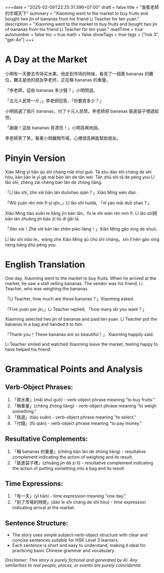+++date = "2025-02-09T22:25:31.396+07:00"
draft = false
title = "香蕉老師的市場天下"
summary = "Xiaoming went to the market to buy fruits and bought two jin of bananas from his friend Li Teacher for ten yuan."
description = "Xiaoming went to the market to buy fruits and bought two jin of bananas from his friend Li Teacher for ten yuan."
readTime = true
autonumber = false
toc = true
math = false
showTags = true
tags = ["hsk 3", "gpt-4o"]
+++



# A Day at the Market  

小明有一天要去市场买水果。他走到市场的時候，看見了一個賣 bananas 的攤位。攤主是他的朋友李老师，正在稱 bananas 的重量。

「李老師，這些 bananas 多少錢？」小明問道。

「五元人民幣一斤，」李老師回答，「你要買多少？」

小明挑選了兩斤 bananas，付了十元人民幣。李老師把 bananas 裝進袋子裡遞給他。

「謝謝！這些 bananas 真漂亮！」小明高興地說。

李老師笑了笑，看著小明離開市場，心裡很高興能幫助朋友。

# Pinyin Version  

Xiǎo Míng yī tiān qù shì cháng mǎi shuǐ guǒ. Tā zǒu dào shì cháng de shí hòu, kàn jiàn le yī gè mái bān lán de tān wéi. Tān zhǔ shì tā de péng you Lǐ lǎo shī, zhèng zài chēng bān lán de zhòng liàng.

「Lǐ lǎo shī, zhè xiē bān lán duōshao qián？」Xiǎo Míng wèn dào.

「Wǔ yuán rén mín fì yī qīn，」Lǐ lǎo shī huídá, 「nǐ yào mǎi duō shao？」

Xiǎo Míng tiáo xuǎn le liǎng jīn bān lán，fù le shí wàn rén mín fì. Lǐ lǎo shī把bān lán zhuāng jìn bāo zǐ liū dì gěi tā.

「Xèn xie！Zhè xiē bān lán zhēn piào liàng！」Xiǎo Míng gāo xìng de shuō.

Lǐ lǎo shī xiào le，wàng zhe Xiǎo Míng qū chū shì cháng，xīn lǐ hěn gāo xìng neng bāng zhù péng you.

# English Translation  

One day, Xiaoming went to the market to buy fruits. When he arrived at the market, he saw a stall selling bananas. The vendor was his friend, Li Teacher, who was weighing the bananas.

「Li Teacher, how much are these bananas？」Xiaoming asked.

「Five yuan per jin,」Li Teacher replied, 「how many do you want？」

Xiaoming selected two jin of bananas and paid ten yuan. Li Teacher put the bananas in a bag and handed it to him.

「Thank you！These bananas are so beautiful！」 Xiaoming happily said.

Li Teacher smiled and watched Xiaoming leave the market, feeling happy to have helped his friend.

# Grammatical Points and Analysis  

## Verb-Object Phrases:  
1. 「買水果」(mǎi shuǐ guǒ) - verb-object phrase meaning "to buy fruits."  
2. 「稱重量」(chēng zhòng liàng) - verb-object phrase meaning "to weigh something."  
3. 「挑選」(tiáo xuǎn) - verb-object phrase meaning "to select."  
4. 「付錢」(fù qián) - verb-object phrase meaning "to pay money."  

## Resultative Complements:  
1. 「稱 bananas 的重量」(chēng bān lán de zhòng liàng) - resultative complement indicating the action of weighing and its result.  
2. 「裝進袋子裡」(zhuāng jin dà zi li) - resultative complement indicating the action of putting something into a bag and its result.  

## Time Expressions:  
1. 「有一天」(yī tiān) - time expression meaning "one day."  
2. 「到了市場的時間」(dào le shì cháng de shí hòu) - time expression indicating arrival at the market.  

## Sentence Structure:  
- The story uses simple subject-verb-object structure with clear and concise sentences suitable for HSK Level 3 learners.  
- Each sentence is short and easy to understand, making it ideal for practicing basic Chinese grammar and vocabulary.

*Disclaimer: This story is purely fictional and generated by AI. Any similarities to real people, places, or events are purely coincidental.*
